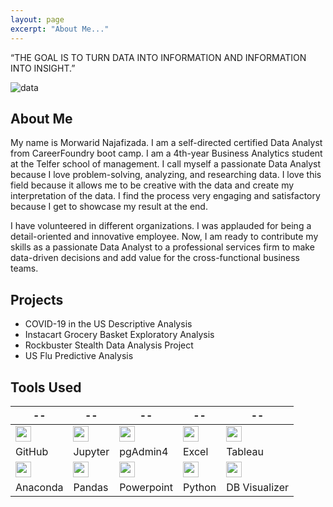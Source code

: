 ```yaml
---
layout: page
excerpt: "About Me..."
---
```




“THE GOAL IS TO TURN DATA INTO INFORMATION AND INFORMATION INTO INSIGHT.”

![data](https://morwarid1.github.io/images/data-analytics.jpg)


## About Me
My name is Morwarid Najafizada. I am a self-directed certified Data Analyst from CareerFoundry boot camp. I am a 4th-year Business Analytics student at the Telfer school of management. I call myself a passionate Data Analyst because I love problem-solving, analyzing, and researching data. I love this field because it allows me to be creative with the data and create my interpretation of the data. I find the process very engaging and satisfactory because I get to showcase my result at the end.

I have volunteered in different organizations. I was applauded for being a detail-oriented and innovative employee. Now, I am ready to contribute my skills as a passionate Data Analyst to a professional services firm to make data-driven decisions and add value for the cross-functional business teams. 

## Projects

- COVID-19 in the US Descriptive Analysis
- Instacart Grocery Basket Exploratory Analysis 
- Rockbuster Stealth Data Analysis Project
- US Flu Predictive Analysis

## Tools Used 

 --|--|--|--|--|
---------------| ----------------- |----------------|------------|------|
<img src="https://morwarid1.github.io/images/Tools/Github.png" width="25">| <img src="https://morwarid1.github.io/images/Tools/Jupyter-Notebook.png" width="25"> | <img src="https://morwarid1.github.io/images/Tools/pgAdmin4.png" width="25">|<img src="https://morwarid1.github.io/images/Tools/Microsoft-Excel.png" width="25"> |<img src="https://morwarid1.github.io/images/Tools/Tableau.png" width="25"> |
GitHub | Jupyter |pgAdmin4 | Excel | Tableau |
<img src="https://morwarid1.github.io/images/Tools/Anaconda.png" width="25">| <img src="https://morwarid1.github.io/images/Tools/Pandas.png" width="25"> |<img src="https://morwarid1.github.io/images/Tools/Microsoft-Powerpoint.png" width="25"> |<img src="https://morwarid1.github.io/images/Tools/Python.png" width="25"> |<img src="https://morwarid1.github.io/images/Tools/DB-Visualizer.png" width="25"> | 
Anaconda | Pandas | Powerpoint | Python | DB Visualizer |
 




